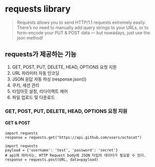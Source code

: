 # requests library
>Requests allows you to send HTTP/1.1 requests extremely easily. There’s no need to manually add query strings to your URLs, or to form-encode your PUT & POST data — but nowadays, just use the json method!

## requests가 제공하는 기능

1. GET, POST, PUT, DELETE, HEAD, OPTIONS 요청 지원
2. URL 파라미터 자동 인코딩
3. JSON 응답 자동 파싱 (response.json())
4. 쿠키, 세션 관리
5. 타임아웃 설정, 리다이렉트 제어
6. 파일 업로드 및 다운로드

### GET, POST, PUT, DELETE, HEAD, OPTIONS 요청 지원

#### GET & POST

```
import requests
response = requests.get("https://api.github.com/users/octocat")
```

```
import requests
payload = {'username': 'test', 'password': 'secret'}
# api에 따라서는, HTTP Request body에 JSON 타입의 데이터가 필요할 수 있다.
response = requests.post(URL, data=payload)
```


